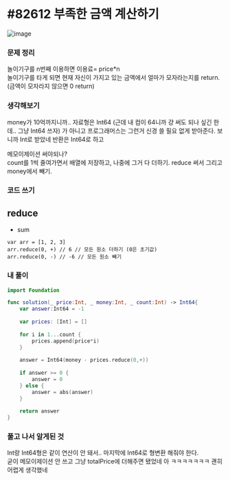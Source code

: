 # #82612 부족한 금액 계산하기

![image](https://user-images.githubusercontent.com/28949235/127873989-4ae34113-768d-4ac5-9430-c3ea899d2b90.png)

### 문제 정리

놀이기구를 n번째 이용하면 이용료= price*n  
놀이기구를 타게 되면 현재 자신이 가지고 있는 금액에서 얼마가 모자라는지를 return.
(금액이 모자라지 않으면 0 return)

### 생각해보기

money가 10억까지니까.. 자료형은 Int64 (근데 내 컴이 64니까 걍 써도 되나 싶긴 한데.. 그냥 Int64 쓰자)
가 아니고 프로그래머스는 그런거 신경 쓸 필요 없게 받아준다. 보니까 Int로 받았네 반환은 Int64로 하고

메모이제이션 써야되나?  
count를 1씩 줄여가면서 배열에 저장하고, 나중에 그거 다 더하기. reduce 써서
그리고 money에서 빼기.

### 코드 쓰기

## reduce

- sum

```
var arr = [1, 2, 3]
arr.reduce(0, +) // 6 // 모든 원소 더하기 (0은 초기값)
arr.reduce(0, -) // -6 // 모든 원소 빼기
```

### 내 풀이

```swift
import Foundation

func solution(_ price:Int, _ money:Int, _ count:Int) -> Int64{
    var answer:Int64 = -1
    
    var prices: [Int] = []
    
    for i in 1...count {
        prices.append(price*i)
    }
    
    answer = Int64(money - prices.reduce(0,+))
    
    if answer >= 0 {
        answer = 0
    } else {
        answer = abs(answer)
    }
    
    return answer
}
```

### 풀고 나서 알게된 것

Int랑 Int64형은 같이 연산이 안 돼서.. 마지막에 Int64로 형변환 해줘야 한다.  
굳이 메모이제이션 안 쓰고 그냥 totalPrice에 더해주면 됐었네 아 ㅋㅋㅋㅋㅋㅋㅋ 괜히 어렵게 생각했네
